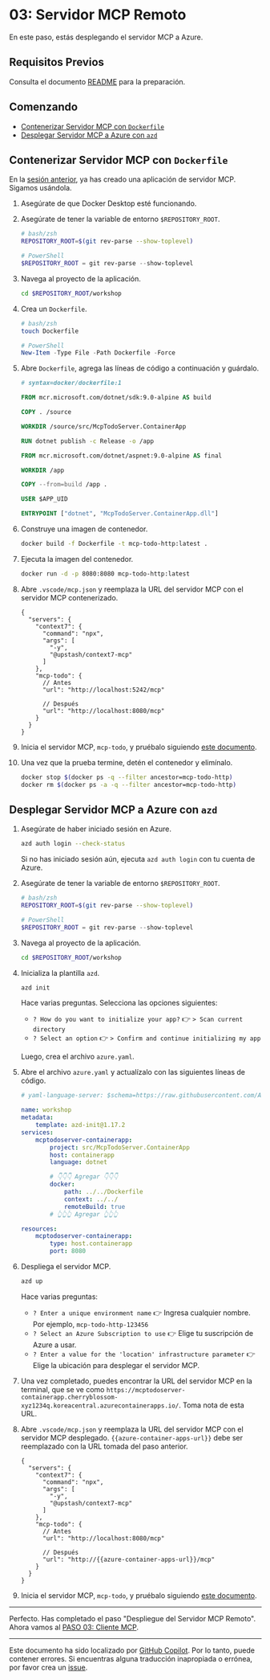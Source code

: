 # 03: Servidor MCP Remoto

En este paso, estás desplegando el servidor MCP a Azure.

## Requisitos Previos

Consulta el documento [README](../README.md#requisitos-previos) para la preparación.

## Comenzando

- [Contenerizar Servidor MCP con `Dockerfile`](#contenerizar-servidor-mcp-con-dockerfile)
- [Desplegar Servidor MCP a Azure con `azd`](#desplegar-servidor-mcp-a-azure-con-azd)

## Contenerizar Servidor MCP con `Dockerfile`

En la [sesión anterior](./01-mcp-server.md), ya has creado una aplicación de servidor MCP. Sigamos usándola.

1. Asegúrate de que Docker Desktop esté funcionando.
1. Asegúrate de tener la variable de entorno `$REPOSITORY_ROOT`.

   ```bash
   # bash/zsh
   REPOSITORY_ROOT=$(git rev-parse --show-toplevel)
   ```

   ```powershell
   # PowerShell
   $REPOSITORY_ROOT = git rev-parse --show-toplevel
   ```

1. Navega al proyecto de la aplicación.

    ```bash
    cd $REPOSITORY_ROOT/workshop
    ```

1. Crea un `Dockerfile`.

    ```bash
    # bash/zsh
    touch Dockerfile
    ```

    ```powershell
    # PowerShell
    New-Item -Type File -Path Dockerfile -Force
    ```

1. Abre `Dockerfile`, agrega las líneas de código a continuación y guárdalo.

    ```dockerfile
    # syntax=docker/dockerfile:1
    
    FROM mcr.microsoft.com/dotnet/sdk:9.0-alpine AS build
    
    COPY . /source
    
    WORKDIR /source/src/McpTodoServer.ContainerApp
    
    RUN dotnet publish -c Release -o /app
    
    FROM mcr.microsoft.com/dotnet/aspnet:9.0-alpine AS final
    
    WORKDIR /app
    
    COPY --from=build /app .
    
    USER $APP_UID
    
    ENTRYPOINT ["dotnet", "McpTodoServer.ContainerApp.dll"]
    ```

1. Construye una imagen de contenedor.

    ```bash
    docker build -f Dockerfile -t mcp-todo-http:latest .
    ```

1. Ejecuta la imagen del contenedor.

    ```bash
    docker run -d -p 8080:8080 mcp-todo-http:latest
    ```

1. Abre `.vscode/mcp.json` y reemplaza la URL del servidor MCP con el servidor MCP contenerizado.

    ```jsonc
    {
      "servers": {
        "context7": {
          "command": "npx",
          "args": [
            "-y",
            "@upstash/context7-mcp"
          ]
        },
        "mcp-todo": {
          // Antes
          "url": "http://localhost:5242/mcp"

          // Después
          "url": "http://localhost:8080/mcp"
        }
      }
    }
    ```

1. Inicia el servidor MCP, `mcp-todo`, y pruébalo siguiendo [este documento](./01-mcp-server.md#probar-servidor-mcp).
1. Una vez que la prueba termine, detén el contenedor y elimínalo.

    ```bash
    docker stop $(docker ps -q --filter ancestor=mcp-todo-http)
    docker rm $(docker ps -a -q --filter ancestor=mcp-todo-http)
    ```

## Desplegar Servidor MCP a Azure con `azd`

1. Asegúrate de haber iniciado sesión en Azure.

    ```bash
    azd auth login --check-status
    ```

   Si no has iniciado sesión aún, ejecuta `azd auth login` con tu cuenta de Azure.

1. Asegúrate de tener la variable de entorno `$REPOSITORY_ROOT`.

   ```bash
   # bash/zsh
   REPOSITORY_ROOT=$(git rev-parse --show-toplevel)
   ```

   ```powershell
   # PowerShell
   $REPOSITORY_ROOT = git rev-parse --show-toplevel
   ```

1. Navega al proyecto de la aplicación.

    ```bash
    cd $REPOSITORY_ROOT/workshop
    ```

1. Inicializa la plantilla `azd`.

    ```bash
    azd init
    ```

   Hace varias preguntas. Selecciona las opciones siguientes:

   - `? How do you want to initialize your app?` 👉 `> Scan current directory`
   - `? Select an option` 👉 `> Confirm and continue initializing my app`

   Luego, crea el archivo `azure.yaml`.

1. Abre el archivo `azure.yaml` y actualízalo con las siguientes líneas de código.

    ```yml
    # yaml-language-server: $schema=https://raw.githubusercontent.com/Azure/azure-dev/main/schemas/v1.0/azure.yaml.json
    
    name: workshop
    metadata:
        template: azd-init@1.17.2
    services:
        mcptodoserver-containerapp:
            project: src/McpTodoServer.ContainerApp
            host: containerapp
            language: dotnet

            # 👇👇👇 Agregar 👇👇👇
            docker:
                path: ../../Dockerfile
                context: ../../
                remoteBuild: true
            # 👆👆👆 Agregar 👆👆👆

    resources:
        mcptodoserver-containerapp:
            type: host.containerapp
            port: 8080
    ```

1. Despliega el servidor MCP.

    ```bash
    azd up
    ```

   Hace varias preguntas:

   - `? Enter a unique environment name` 👉 Ingresa cualquier nombre. Por ejemplo, `mcp-todo-http-123456`
   - `? Select an Azure Subscription to use` 👉 Elige tu suscripción de Azure a usar.
   - `? Enter a value for the 'location' infrastructure parameter` 👉 Elige la ubicación para desplegar el servidor MCP.

1. Una vez completado, puedes encontrar la URL del servidor MCP en la terminal, que se ve como `https://mcptodoserver-containerapp.cherryblossom-xyz1234q.koreacentral.azurecontainerapps.io/`. Toma nota de esta URL.
1. Abre `.vscode/mcp.json` y reemplaza la URL del servidor MCP con el servidor MCP desplegado. `{{azure-container-apps-url}}` debe ser reemplazado con la URL tomada del paso anterior.

    ```jsonc
    {
      "servers": {
        "context7": {
          "command": "npx",
          "args": [
            "-y",
            "@upstash/context7-mcp"
          ]
        },
        "mcp-todo": {
          // Antes
          "url": "http://localhost:8080/mcp"

          // Después
          "url": "http://{{azure-container-apps-url}}/mcp"
        }
      }
    }
    ```

1. Inicia el servidor MCP, `mcp-todo`, y pruébalo siguiendo [este documento](./01-mcp-server.md#probar-servidor-mcp).

---

Perfecto. Has completado el paso "Despliegue del Servidor MCP Remoto". Ahora vamos al [PASO 03: Cliente MCP](./03-mcp-client.md).

---

Este documento ha sido localizado por [GitHub Copilot](https://docs.github.com/copilot/about-github-copilot/what-is-github-copilot). Por lo tanto, puede contener errores. Si encuentras alguna traducción inapropiada o errónea, por favor crea un [issue](../../../../../issues).

